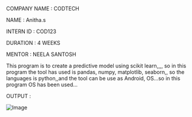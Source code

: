 COMPANY NAME : CODTECH 

NAME : Anitha.s

INTERN ID : COD123

DURATION : 4 WEEKS

MENTOR : NEELA SANTOSH

This program is to create a predictive model using scikit learn,,,, so in this program the tool has used is pandas, numpy, matplotlib, seaborn,, so the languages is python,,and the tool can be use as Android, OS...so in this program OS has been used...

OUTPUT : 

![Image](https://github.com/user-attachments/assets/ab5643b1-fa66-43f8-909a-7ac1dd7213e8)
